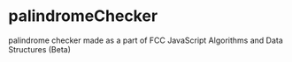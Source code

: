 # palindromeChecker
palindrome checker made as a part of FCC  JavaScript Algorithms and Data Structures (Beta) 
